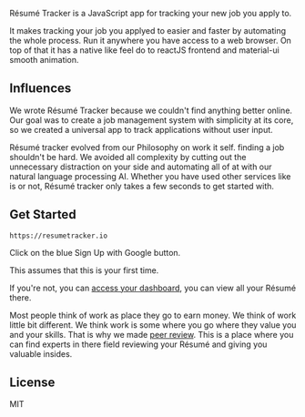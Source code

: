 Résumé Tracker is a JavaScript app for tracking your new job you apply to.  

It makes tracking your job you applyed to easier and faster by automating the whole process. Run it anywhere you have access to a web browser. On top of that it has a native like feel do to reactJS frontend and material-ui smooth animation.

## Influences

We wrote Résumé Tracker because we couldn't find anything better online. Our goal was to create a job management system with simplicity at its core, so we created a universal app to track applications without user input.

Résumé tracker evolved from our Philosophy on work it self. finding a job shouldn't be hard. We avoided all complexity by cutting out the unnecessary distraction on your side and automating all of at with our natural language processing AI. Whether you have used other services like is or not, Résumé tracker only takes a few seconds to get started with.

## Get Started

``` 
https://resumetracker.io
```
Click on the blue Sign Up with Google button. 

This assumes that this is your first time.

If you're not, you can [access your dashboard](https://resumetracker.io/dashboard), you can view all your Résumé there.

Most people think of work as place they go to earn money. We think of work little bit different. We think work is some where you go where they value you and your skills. That is why we made [peer review](https://resumetracker.io/review). This is a place where you can find experts in there field reviewing your Résumé and giving you valuable insides. 

## License

MIT
